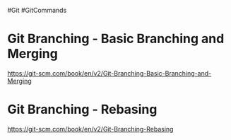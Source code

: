 #Git #GitCommands

# Git Branching - Basic Branching and Merging
https://git-scm.com/book/en/v2/Git-Branching-Basic-Branching-and-Merging

# Git Branching - Rebasing
https://git-scm.com/book/en/v2/Git-Branching-Rebasing